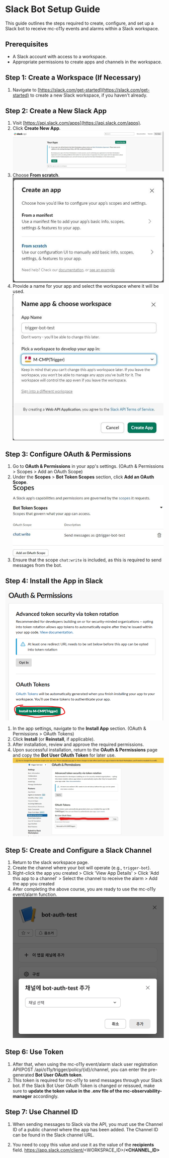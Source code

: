# Slack Bot Setup Guide

This guide outlines the steps required to create, configure, and set up a Slack bot 
to receive mc-o11y events and alarms within a Slack workspace.

## Prerequisites

- A Slack account with access to a workspace.
- Appropriate permissions to create apps and channels in the workspace.

## Step 1: Create a Workspace (If Necessary)

1. Navigate to [https://slack.com/get-started](https://slack.com/get-started) to create a new Slack workspace, if you haven't already.

## Step 2: Create a New Slack App

1. Visit [https://api.slack.com/apps](https://api.slack.com/apps).
2. Click **Create New App**.  
![img.png](images/img.png)
3. Choose **From scratch**.  
![img.png](images/img2.png)
4. Provide a name for your app and select the workspace where it will be used.  
![img.png](images/img3.png)

## Step 3: Configure OAuth & Permissions

1. Go to **OAuth & Permissions** in your app's settings. (OAuth & Permissions > Scopes > Add an OAuth Scope)
2. Under the **Scopes** > **Bot Token Scopes** section, click **Add an OAuth Scope**.  
![img.png](images/img4.png)
3. Ensure that the scope `chat:write` is included, as this is required to send messages from the bot.

## Step 4: Install the App in Slack
![img.png](images/img7.png)
1. In the app settings, navigate to the **Install App** section. (OAuth & Permissions > OAuth Tokens)
2. Click **Install** (or **Reinstall**, if applicable).
3. After installation, review and approve the required permissions.
4. Upon successful installation, return to the **OAuth & Permissions** page and copy the **Bot User OAuth Token** for later use.
![img.png](images/img5.png)

## Step 5: Create and Configure a Slack Channel

1. Return to the slack workspace page.  
2. Create the channel where your bot will operate (e.g., `trigger-bot`).
3. Right-click the app you created > Click 'View App Details' > Click 'Add this app to a channel' > Select the channel to receive the alarm > Add the app you created
4. After completing the above course, you are ready to use the mc-o11y event/alarm function.
![img.png](images/img6.png)

## Step 6: Use Token

1. After that, when using the mc-o11y event/alarm slack user registration API(POST /api/o11y/trigger/policy/{id}/channel, you can enter the pre-generated **Bot User OAuth token**.
2. This token is required for mc-o11y to send messages through your Slack bot. If the Slack Bot User OAuth Token is changed or reissued, make sure to **update the token value in the .env file of the mc-observability-manager** accordingly.

## Step 7: Use Channel ID

1. When sending messages to Slack via the API, you must use the Channel ID of a public channel where the app has been added.
The Channel ID can be found in the Slack channel URL.

2. You need to copy this value and use it as the value of the **recipients** field.
   https://app.slack.com/client/<WORKSPACE_ID>/**<CHANNEL_ID>**

